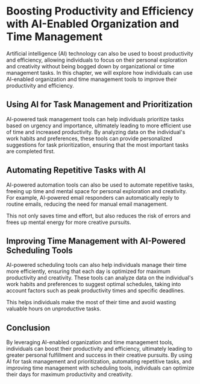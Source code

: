 Boosting Productivity and Efficiency with AI-Enabled Organization and Time Management
================================================================================================================================================================

Artificial intelligence (AI) technology can also be used to boost productivity and efficiency, allowing individuals to focus on their personal exploration and creativity without being bogged down by organizational or time management tasks. In this chapter, we will explore how individuals can use AI-enabled organization and time management tools to improve their productivity and efficiency.

Using AI for Task Management and Prioritization
-----------------------------------------------

AI-powered task management tools can help individuals prioritize tasks based on urgency and importance, ultimately leading to more efficient use of time and increased productivity. By analyzing data on the individual's work habits and preferences, these tools can provide personalized suggestions for task prioritization, ensuring that the most important tasks are completed first.

Automating Repetitive Tasks with AI
-----------------------------------

AI-powered automation tools can also be used to automate repetitive tasks, freeing up time and mental space for personal exploration and creativity. For example, AI-powered email responders can automatically reply to routine emails, reducing the need for manual email management.

This not only saves time and effort, but also reduces the risk of errors and frees up mental energy for more creative pursuits.

Improving Time Management with AI-Powered Scheduling Tools
----------------------------------------------------------

AI-powered scheduling tools can also help individuals manage their time more efficiently, ensuring that each day is optimized for maximum productivity and creativity. These tools can analyze data on the individual's work habits and preferences to suggest optimal schedules, taking into account factors such as peak productivity times and specific deadlines.

This helps individuals make the most of their time and avoid wasting valuable hours on unproductive tasks.

Conclusion
----------

By leveraging AI-enabled organization and time management tools, individuals can boost their productivity and efficiency, ultimately leading to greater personal fulfillment and success in their creative pursuits. By using AI for task management and prioritization, automating repetitive tasks, and improving time management with scheduling tools, individuals can optimize their days for maximum productivity and creativity.
